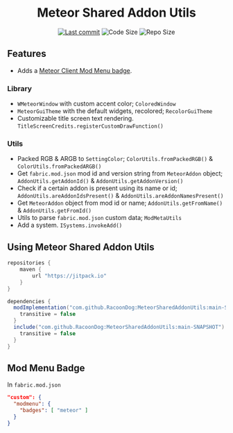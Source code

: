 <div align="center">
  <h1>Meteor Shared Addon Utils</h1>

  <!-- Fancy badges -->
  <a href="https://github.com/RacoonDog/MeteorSharedAddonUtils/commits/main"><img src="https://img.shields.io/github/last-commit/RacoonDog/MeteorSharedAddonUtils?logo=git" alt="Last commit"></a>
  <img src="https://img.shields.io/github/languages/code-size/RacoonDog/MeteorSharedAddonUtils" alt="Code Size">
  <img src="https://img.shields.io/github/repo-size/RacoonDog/MeteorSharedAddonUtils" alt="Repo Size">
</div>

## Features
- Adds a [Meteor Client Mod Menu badge](#mod-menu-badge).

### Library
- `WMeteorWindow` with custom accent color; `ColoredWindow`
- `MeteorGuiTheme` with the default widgets, recolored; `RecolorGuiTheme`
- Customizable title screen text rendering. `TitleScreenCredits.registerCustomDrawFunction()`

### Utils
- Packed RGB & ARGB to `SettingColor`; `ColorUtils.fromPackedRGB()` & `ColorUtils.fromPackedARGB()`
- Get `fabric.mod.json` mod id and version string from `MeteorAddon` object; `AddonUtils.getAddonId()` & `AddonUtils.getAddonVersion()`
- Check if a certain addon is present using its name or id; `AddonUtils.areAddonIdsPresent()` & `AddonUtils.areAddonNamesPresent()`
- Get `MeteorAddon` object from mod id or name; `AddonUtils.getFromName()` & `AddonUtils.getFromId()`
- Utils to parse `fabric.mod.json` custom data; `ModMetaUtils`
- Add a system. `ISystems.invokeAdd()`

## Using Meteor Shared Addon Utils
```groovy
repositories {
    maven {
        url "https://jitpack.io"
    }
}

dependencies {
  modImplementation("com.github.RacoonDog:MeteorSharedAddonUtils:main-SNAPSHOT") {
    transitive = false
  }
  include("com.github.RacoonDog:MeteorSharedAddonUtils:main-SNAPSHOT") {
    transitive = false
  }
}
```

## Mod Menu Badge
In `fabric.mod.json`
```json
"custom": {
  "modmenu": {
    "badges": [ "meteor" ]
  }
}
```